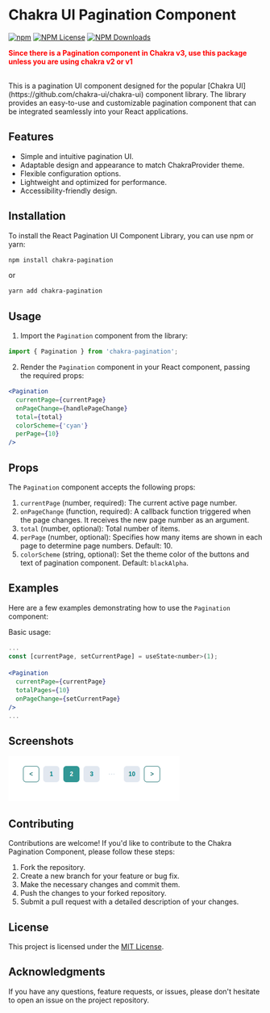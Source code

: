 # Chakra UI Pagination Component

[![npm](https://img.shields.io/npm/v/chakra-pagination.svg)](https://www.npmjs.com/package/chakra-pagination)
[![NPM License](https://img.shields.io/npm/l/all-contributors.svg?style=flat)](https://github.com/mahyarkarimi/chakra-pagination/blob/master/LICENSE)
[![NPM Downloads](https://img.shields.io/npm/dt/chakra-pagination.svg?style=flat)]()  

<span style="color: red;">**Since there is a Pagination component in Chakra v3, use this package unless you are using chakra v2 or v1**</div>

<br />
This is a pagination UI component designed for the popular [Chakra UI](https://github.com/chakra-ui/chakra-ui) component library. The library provides an easy-to-use and customizable pagination component that can be integrated seamlessly into your React applications.

## Features

- Simple and intuitive pagination UI.
- Adaptable design and appearance to match ChakraProvider theme.
- Flexible configuration options.
- Lightweight and optimized for performance.
- Accessibility-friendly design.

## Installation

To install the React Pagination UI Component Library, you can use npm or yarn:

```bash
npm install chakra-pagination
```

or

```bash
yarn add chakra-pagination
```

## Usage

1. Import the `Pagination` component from the library:

```jsx
import { Pagination } from 'chakra-pagination';
```

2. Render the `Pagination` component in your React component, passing the required props:

```jsx
<Pagination
  currentPage={currentPage}
  onPageChange={handlePageChange}
  total={total}
  colorScheme={'cyan'}
  perPage={10}
/>
```

## Props

The `Pagination` component accepts the following props:

1. `currentPage` (number, required): The current active page number.
2. `onPageChange` (function, required): A callback function triggered when the page changes. It receives the new page number as an argument.
3. `total` (number, optional): Total number of items.
4. `perPage` (number, optional): Specifies how many items are shown in each page to determine page numbers. Default: 10.
6. `colorScheme` (string, optional): Set the theme color of the buttons and text of pagination component. Default: `blackAlpha`.

## Examples

Here are a few examples demonstrating how to use the `Pagination` component:

Basic usage:

```jsx
... 
const [currentPage, setCurrentPage] = useState<number>(1);

<Pagination
  currentPage={currentPage}
  totalPages={10}
  onPageChange={setCurrentPage}
/>
...
```

## Screenshots

![alt Pagination](https://raw.githubusercontent.com/mahyarkarimi/chakra-pagination/main/screenshots/shot1.png "Pagination simple usage")

## Contributing

Contributions are welcome! If you'd like to contribute to the Chakra Pagination Component, please follow these steps:

1. Fork the repository.
2. Create a new branch for your feature or bug fix.
3. Make the necessary changes and commit them.
4. Push the changes to your forked repository.
5. Submit a pull request with a detailed description of your changes.

## License

This project is licensed under the [MIT License](LICENSE).

## Acknowledgments

If you have any questions, feature requests, or issues, please don't hesitate to open an issue on the project repository.
